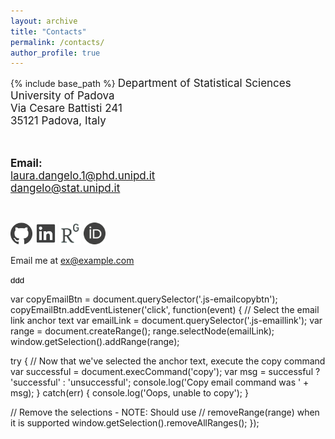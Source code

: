 ```yaml
---
layout: archive
title: "Contacts"
permalink: /contacts/
author_profile: true
---
```


{% include base_path %}
<font style="font-size:17px">
Department of Statistical Sciences <br/>
University of Padova<br/>
Via Cesare Battisti 241 <br>
35121 Padova, Italy<br/>

<br>


<b>Email:</b> <br>
laura.dangelo.1@phd.unipd.it <br/>
dangelo@stat.unipd.it
</font>

<br/>

[<img src="../images/github_gray.png" width="35">](https://github.com/laura-dangelo)
[<img src="../images/linkedin_gray.png" width="35">](https://www.linkedin.com/in/laura-dangelo/)
[<img src="../images/rg_gray.png" width="35">](https://www.researchgate.net/profile/Laura_Dangelo)
[<img src="../images/orcid_gray.png" width="35">](https://orcid.org/0000-0001-5034-7414)

<style>
button {
  background: none!important;
  border: none;
  padding: 0!important;
  /*optional*/
  font-family: arial, sans-serif;
  /*input has OS specific font-family*/
  cursor: pointer;
}
</style>

<p>Email me at <a class="js-emaillink" href="mailto:ex@example.com">ex@example.com</a></p>
<p><button class="js-emailcopybtn">ddd</button></p>


var copyEmailBtn = document.querySelector('.js-emailcopybtn');
copyEmailBtn.addEventListener('click', function(event) {
  // Select the email link anchor text
  var emailLink = document.querySelector('.js-emaillink');
  var range = document.createRange();
  range.selectNode(emailLink);
  window.getSelection().addRange(range);

  try {
    // Now that we've selected the anchor text, execute the copy command
    var successful = document.execCommand('copy');
    var msg = successful ? 'successful' : 'unsuccessful';
    console.log('Copy email command was ' + msg);
  } catch(err) {
    console.log('Oops, unable to copy');
  }

  // Remove the selections - NOTE: Should use
  // removeRange(range) when it is supported
  window.getSelection().removeAllRanges();
});

